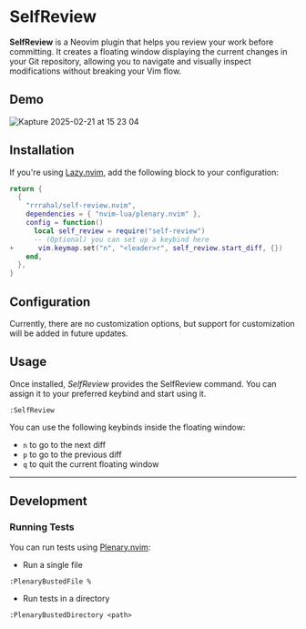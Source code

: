 # SelfReview

**SelfReview** is a Neovim plugin that helps you review your work before committing. It creates a floating window displaying the current changes in your Git repository, allowing you to navigate and visually inspect modifications without breaking your Vim flow.

## Demo
![Kapture 2025-02-21 at 15 23 04](https://github.com/user-attachments/assets/fb125aa1-34fc-47f6-bbfe-73425272d2ec)




## Installation

If you're using [Lazy.nvim](https://github.com/folke/lazy.nvim), add the following block to your configuration:

```lua
return {
  {
    "rrrahal/self-review.nvim",
    dependencies = { "nvim-lua/plenary.nvim" },
    config = function()
      local self_review = require("self-review")
      -- (Optional) you can set up a keybind here
+      vim.keymap.set("n", "<leader>r", self_review.start_diff, {})
    end,
  },
}
```

## Configuration

Currently, there are no customization options, but support for customization will be added in future updates.

## Usage
Once installed, *SelfReview* provides the SelfReview command. You can assign it to your preferred keybind and start using it.
```vim
:SelfReview
```

You can use the following keybinds inside the floating window:
- `n` to go to the next diff
- `p` to go to the previous diff
- `q` to quit the current floating window 


----

## Development

### Running Tests
You can run tests using [Plenary.nvim](https://github.com/nvim-lua/plenary.nvim):


- Run a single file
```vim
:PlenaryBustedFile %
```

- Run tests in a directory
```vim
:PlenaryBustedDirectory <path>
```

